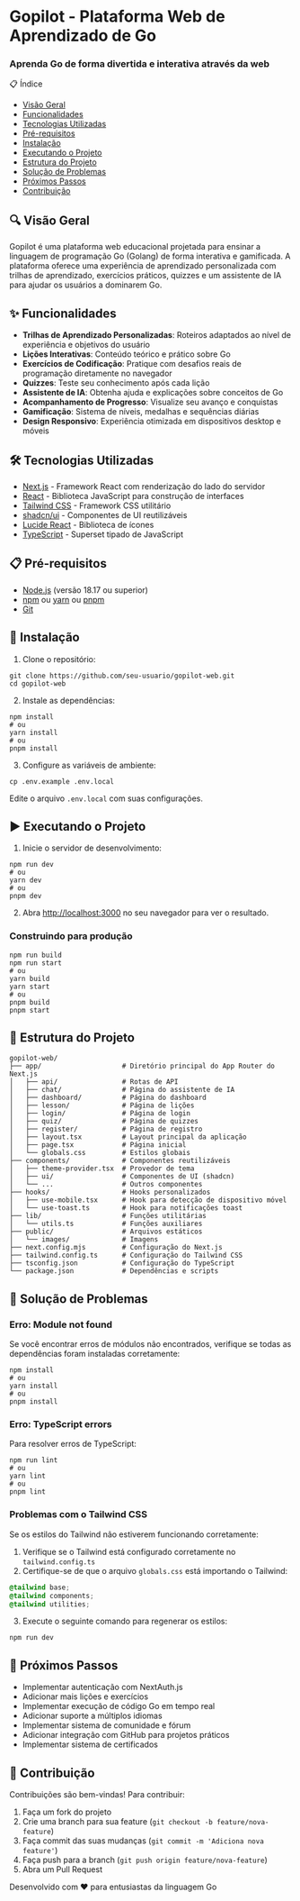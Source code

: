 # Gopilot - Plataforma Web de Aprendizado de Go

<div>

<h3>Aprenda Go de forma divertida e interativa através da web</h3>

</div>📋 Índice

- [Visão Geral](#visão-geral)
- [Funcionalidades](#funcionalidades)
- [Tecnologias Utilizadas](#tecnologias-utilizadas)
- [Pré-requisitos](#pré-requisitos)
- [Instalação](#instalação)
- [Executando o Projeto](#executando-o-projeto)
- [Estrutura do Projeto](#estrutura-do-projeto)
- [Solução de Problemas](#solução-de-problemas)
- [Próximos Passos](#próximos-passos)
- [Contribuição](#contribuição)


## 🔍 Visão Geral

Gopilot é uma plataforma web educacional projetada para ensinar a linguagem de programação Go (Golang) de forma interativa e gamificada. A plataforma oferece uma experiência de aprendizado personalizada com trilhas de aprendizado, exercícios práticos, quizzes e um assistente de IA para ajudar os usuários a dominarem Go.

## ✨ Funcionalidades

- **Trilhas de Aprendizado Personalizadas**: Roteiros adaptados ao nível de experiência e objetivos do usuário
- **Lições Interativas**: Conteúdo teórico e prático sobre Go
- **Exercícios de Codificação**: Pratique com desafios reais de programação diretamente no navegador
- **Quizzes**: Teste seu conhecimento após cada lição
- **Assistente de IA**: Obtenha ajuda e explicações sobre conceitos de Go
- **Acompanhamento de Progresso**: Visualize seu avanço e conquistas
- **Gamificação**: Sistema de níveis, medalhas e sequências diárias
- **Design Responsivo**: Experiência otimizada em dispositivos desktop e móveis


## 🛠️ Tecnologias Utilizadas

- [Next.js](https://nextjs.org/) - Framework React com renderização do lado do servidor
- [React](https://reactjs.org/) - Biblioteca JavaScript para construção de interfaces
- [Tailwind CSS](https://tailwindcss.com/) - Framework CSS utilitário
- [shadcn/ui](https://ui.shadcn.com/) - Componentes de UI reutilizáveis
- [Lucide React](https://lucide.dev/) - Biblioteca de ícones
- [TypeScript](https://www.typescriptlang.org/) - Superset tipado de JavaScript


## 📋 Pré-requisitos

- [Node.js](https://nodejs.org/) (versão 18.17 ou superior)
- [npm](https://www.npmjs.com/) ou [yarn](https://yarnpkg.com/) ou [pnpm](https://pnpm.io/)
- [Git](https://git-scm.com/)


## 🚀 Instalação

1. Clone o repositório:

```shellscript
git clone https://github.com/seu-usuario/gopilot-web.git
cd gopilot-web
```


2. Instale as dependências:

```shellscript
npm install
# ou
yarn install
# ou
pnpm install
```


3. Configure as variáveis de ambiente:

```shellscript
cp .env.example .env.local
```

Edite o arquivo `.env.local` com suas configurações.




## ▶️ Executando o Projeto

1. Inicie o servidor de desenvolvimento:

```shellscript
npm run dev
# ou
yarn dev
# ou
pnpm dev
```


2. Abra [http://localhost:3000](http://localhost:3000) no seu navegador para ver o resultado.


### Construindo para produção

```shellscript
npm run build
npm run start
# ou
yarn build
yarn start
# ou
pnpm build
pnpm start
```

## 📁 Estrutura do Projeto

```plaintext
gopilot-web/
├── app/                    # Diretório principal do App Router do Next.js
│   ├── api/                # Rotas de API
│   ├── chat/               # Página do assistente de IA
│   ├── dashboard/          # Página do dashboard
│   ├── lesson/             # Página de lições
│   ├── login/              # Página de login
│   ├── quiz/               # Página de quizzes
│   ├── register/           # Página de registro
│   ├── layout.tsx          # Layout principal da aplicação
│   ├── page.tsx            # Página inicial
│   └── globals.css         # Estilos globais
├── components/             # Componentes reutilizáveis
│   ├── theme-provider.tsx  # Provedor de tema
│   ├── ui/                 # Componentes de UI (shadcn)
│   └── ...                 # Outros componentes
├── hooks/                  # Hooks personalizados
│   ├── use-mobile.tsx      # Hook para detecção de dispositivo móvel
│   └── use-toast.ts        # Hook para notificações toast
├── lib/                    # Funções utilitárias
│   └── utils.ts            # Funções auxiliares
├── public/                 # Arquivos estáticos
│   └── images/             # Imagens
├── next.config.mjs         # Configuração do Next.js
├── tailwind.config.ts      # Configuração do Tailwind CSS
├── tsconfig.json           # Configuração do TypeScript
└── package.json            # Dependências e scripts
```

## 🔧 Solução de Problemas

### Erro: Module not found

Se você encontrar erros de módulos não encontrados, verifique se todas as dependências foram instaladas corretamente:

```shellscript
npm install
# ou
yarn install
# ou
pnpm install
```

### Erro: TypeScript errors

Para resolver erros de TypeScript:

```shellscript
npm run lint
# ou
yarn lint
# ou
pnpm lint
```

### Problemas com o Tailwind CSS

Se os estilos do Tailwind não estiverem funcionando corretamente:

1. Verifique se o Tailwind está configurado corretamente no `tailwind.config.ts`
2. Certifique-se de que o arquivo `globals.css` está importando o Tailwind:

```css
@tailwind base;
@tailwind components;
@tailwind utilities;
```


3. Execute o seguinte comando para regenerar os estilos:

```shellscript
npm run dev
```




## 🚀 Próximos Passos

- Implementar autenticação com NextAuth.js
- Adicionar mais lições e exercícios
- Implementar execução de código Go em tempo real
- Adicionar suporte a múltiplos idiomas
- Implementar sistema de comunidade e fórum
- Adicionar integração com GitHub para projetos práticos
- Implementar sistema de certificados


## 👥 Contribuição

Contribuições são bem-vindas! Para contribuir:

1. Faça um fork do projeto
2. Crie uma branch para sua feature (`git checkout -b feature/nova-feature`)
3. Faça commit das suas mudanças (`git commit -m 'Adiciona nova feature'`)
4. Faça push para a branch (`git push origin feature/nova-feature`)
5. Abra um Pull Request

<div><p>Desenvolvido com ❤️ para entusiastas da linguagem Go</p>

</div>
